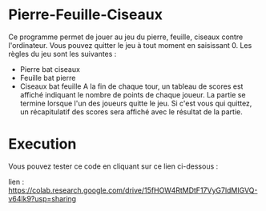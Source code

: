 # Pierre-Feuille-Ciseaux

Ce programme permet de jouer au jeu du pierre, feuille, ciseaux contre l'ordinateur. Vous pouvez quitter le jeu à tout moment en saisissant 0. Les règles du jeu sont les suivantes :



- Pierre bat ciseaux
- Feuille bat pierre
- Ciseaux bat feuille
A la fin de chaque tour, un tableau de scores est affiché indiquant le nombre de points de chaque joueur. La partie se termine lorsque l'un des joueurs quitte le jeu. Si c'est vous qui quittez, un récapitulatif des scores sera affiché avec le résultat de la partie.

# Execution

Vous pouvez tester ce code en cliquant sur ce lien ci-dessous : 

lien : https://colab.research.google.com/drive/15fHOW4RtMDtF17VyG7ldMIGVQ-v64lk9?usp=sharing
